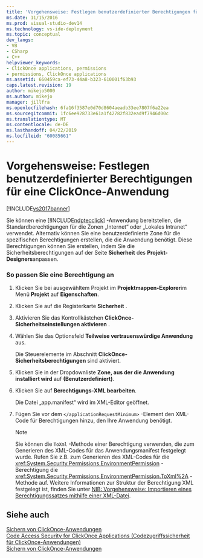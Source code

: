 ```yaml
---
title: 'Vorgehensweise: Festlegen benutzerdefinierter Berechtigungen für eine ClickOnce-Anwendung | Microsoft-Dokumentation'
ms.date: 11/15/2016
ms.prod: visual-studio-dev14
ms.technology: vs-ide-deployment
ms.topic: conceptual
dev_langs:
- VB
- CSharp
- C++
helpviewer_keywords:
- ClickOnce applications, permissions
- permissions, ClickOnce applications
ms.assetid: 660459ca-ef73-44a8-b323-610001f63b93
caps.latest.revision: 19
author: mikejo5000
ms.author: mikejo
manager: jillfra
ms.openlocfilehash: 6fa16f3587e0d70d8604aeadb33ee7807f6a22ea
ms.sourcegitcommit: 1fc6ee928733e61a1f42782f832ead9f7946d00c
ms.translationtype: MT
ms.contentlocale: de-DE
ms.lasthandoff: 04/22/2019
ms.locfileid: "60085661"
---
```

# <a name="how-to-set-custom-permissions-for-a-clickonce-application"></a>Vorgehensweise: Festlegen benutzerdefinierter Berechtigungen für eine ClickOnce-Anwendung
[!INCLUDE[vs2017banner](../includes/vs2017banner.md)]

Sie können eine [!INCLUDE[ndptecclick](../includes/ndptecclick-md.md)] -Anwendung bereitstellen, die Standardberechtigungen für die Zonen „Internet“ oder „Lokales Intranet“ verwendet. Alternativ können Sie eine benutzerdefinierte Zone für die spezifischen Berechtigungen erstellen, die die Anwendung benötigt. Diese Berechtigungen können Sie erstellen, indem Sie die Sicherheitsberechtigungen auf der Seite **Sicherheit** des **Projekt-Designers**anpassen.  
  
### <a name="to-customize-a-permission"></a>So passen Sie eine Berechtigung an  
  
1. Klicken Sie bei ausgewähltem Projekt im **Projektmappen-Explorer**im Menü **Projekt** auf **Eigenschaften**.  
  
2. Klicken Sie auf die Registerkarte **Sicherheit** .  
  
3. Aktivieren Sie das Kontrollkästchen **ClickOnce-Sicherheitseinstellungen aktivieren** .  
  
4. Wählen Sie das Optionsfeld **Teilweise vertrauenswürdige Anwendung** aus.  
  
     Die Steuerelemente im Abschnitt **ClickOnce-Sicherheitsberechtigungen** sind aktiviert.  
  
5. Klicken Sie in der Dropdownliste **Zone, aus der die Anwendung installiert wird** auf **(Benutzerdefiniert)**.  
  
6. Klicken Sie auf **Berechtigungs-XML bearbeiten**.  
  
     Die Datei „app.manifest“ wird im XML-Editor geöffnet.  
  
7. Fügen Sie vor dem `</applicationRequestMinimum>` -Element den XML-Code für Berechtigungen hinzu, den Ihre Anwendung benötigt.  
  
    > [!NOTE]
    >  Sie können die `ToXml` -Methode einer Berechtigung verwenden, die zum Generieren des XML-Codes für das Anwendungsmanifest festgelegt wurde. Rufen Sie z.B. zum Generieren des XML-Codes für die <xref:System.Security.Permissions.EnvironmentPermission> -Berechtigung die <xref:System.Security.Permissions.EnvironmentPermission.ToXml%2A> -Methode auf. Weitere Informationen zur Struktur der Berechtigung XML festgelegt ist, finden Sie unter [NIB: Vorgehensweise: Importieren eines Berechtigungssatzes mithilfe einer XML-Datei](http://msdn.microsoft.com/dea16b54-c108-408a-ac36-cdc05f746236).  
  
## <a name="see-also"></a>Siehe auch  
 [Sichern von ClickOnce-Anwendungen](../deployment/securing-clickonce-applications.md)   
 [Code Access Security for ClickOnce Applications (Codezugriffssicherheit für ClickOnce-Anwendungen)](../deployment/code-access-security-for-clickonce-applications.md)   
 [Sichern von ClickOnce-Anwendungen](../deployment/securing-clickonce-applications.md)
